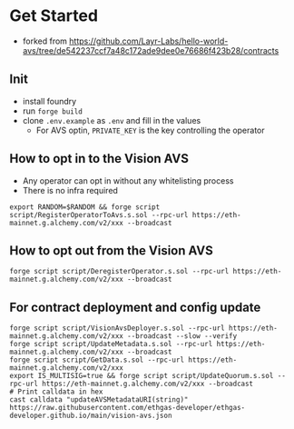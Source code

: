 # Get Started
* forked from https://github.com/Layr-Labs/hello-world-avs/tree/de542237ccf7a48c172ade9dee0e76686f423b28/contracts

## Init
* install foundry
* run `forge build`
* clone `.env.example` as `.env` and fill in the values
    * For AVS optin, `PRIVATE_KEY` is the key controlling the operator

## How to opt in to the Vision AVS 
* Any operator can opt in without any whitelisting process
* There is no infra required
```
export RANDOM=$RANDOM && forge script script/RegisterOperatorToAvs.s.sol --rpc-url https://eth-mainnet.g.alchemy.com/v2/xxx --broadcast
```

## How to opt out from the Vision AVS 
```
forge script script/DeregisterOperator.s.sol --rpc-url https://eth-mainnet.g.alchemy.com/v2/xxx --broadcast
```

## For contract deployment and config update
```
forge script script/VisionAvsDeployer.s.sol --rpc-url https://eth-mainnet.g.alchemy.com/v2/xxx --broadcast --slow --verify
forge script script/UpdateMetadata.s.sol --rpc-url https://eth-mainnet.g.alchemy.com/v2/xxx --broadcast
forge script script/GetData.s.sol --rpc-url https://eth-mainnet.g.alchemy.com/v2/xxx
export IS_MULTISIG=true && forge script script/UpdateQuorum.s.sol --rpc-url https://eth-mainnet.g.alchemy.com/v2/xxx --broadcast
# Print calldata in hex
cast calldata "updateAVSMetadataURI(string)" https://raw.githubusercontent.com/ethgas-developer/ethgas-developer.github.io/main/vision-avs.json
```